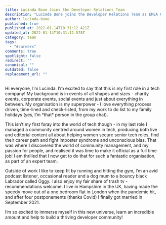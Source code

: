 ```yaml
---
title: Lucinda Bone Joins the Developer Relations Team
description: "Lucinda Bone joins the Developer Relations Team as EMEA Community Manager "
author: lucinda-bone
published: true
published_at: 2022-01-14T10:31:12.421Z
updated_at: 2022-01-14T10:31:12.578Z
category: team
tags:
  - "#careers"
comments: true
spotlight: false
redirect: ""
canonical: ""
outdated: false
replacement_url: ""
---
```

Hi everyone, I’m Lucinda. I’m excited to say that this is my first role in a tech company! My background is in events of all shapes and sizes - charity events, corporate events, social events and just about everything in between. My organisation is my superpower - I love everything process driven, time-lined and check-listed, from my work to do list to my family holidays (yes, I’m \*that\* person in the group chat).

This isn’t my first foray into the world of tech though - in my last role I managed a community centred around women in tech, producing both live and editorial content all about helping women secure senior tech roles, find their career path and fight imposter syndrome and unconscious bias. That was where I discovered the world of community management, and my passion for people, and realised it was time to make it official as a full time job! I am thrilled that I now get to do that for such a fantastic organisation, as part of an expert team.

Outside of work I like to keep fit by running and hitting the gym, I’m an avid podcast listener, occasional reader and a dog mum to a bouncy black Labrador called Oggy. I also enjoy my fair share of trash tv - recommendations welcome. I live in Hampshire in the UK, having made the speedy move out of a one bedroom flat in London when the pandemic hit, and after four postponements (thanks Covid) I finally got married in September 2021. 

I’m so excited to immerse myself in this new universe, learn an incredible amount and help to build a thriving developer community!
